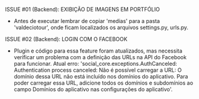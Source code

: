 ISSUE #01 (Backend): EXIBIÇÃO DE IMAGENS EM PORTFÓLIO 
 - Antes de executar lembrar de copiar 'medias' para a pasta 'valdeciotour', onde ficam localizados os arquivos settings.py, urls.py.
 
 
 ISSUE #02 (Backend): LOGIN COM O FACEBOOK
 - Plugin e código para essa feature foram atualizados, mas necessita verificar um problema com a definição das URLs na API do Facebook para funcionar. Atual erro: 'social_core.exceptions.AuthCanceled: Authentication process canceled: Não é possível carregar a URL: O domínio dessa URL não está incluído nos domínios do aplicativo. Para poder carregar essa URL, adicione todos os domínios e subdomínios ao campo Domínios do aplicativo nas configurações do aplicativo'.
